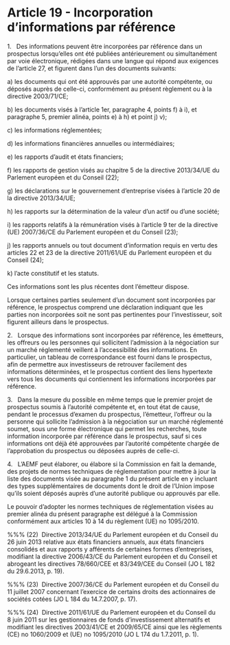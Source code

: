 # Article 19 - Incorporation d’informations par référence


1.   Des informations peuvent être incorporées par référence dans un prospectus lorsqu’elles ont été publiées antérieurement ou simultanément par voie électronique, rédigées dans une langue qui répond aux exigences de l’article 27, et figurent dans l’un des documents suivants:

a) les documents qui ont été approuvés par une autorité compétente, ou déposés auprès de celle-ci, conformément au présent règlement ou à la directive 2003/71/CE;

b) les documents visés à l’article 1er, paragraphe 4, points f) à i), et paragraphe 5, premier alinéa, points e) à h) et point j) v);

c) les informations réglementées;

d) les informations financières annuelles ou intermédiaires;

e) les rapports d’audit et états financiers;

f) les rapports de gestion visés au chapitre 5 de la directive 2013/34/UE du Parlement européen et du Conseil (22);

g) les déclarations sur le gouvernement d’entreprise visées à l’article 20 de la directive 2013/34/UE;

h) les rapports sur la détermination de la valeur d’un actif ou d’une société;

i) les rapports relatifs à la rémunération visés à l’article 9 ter de la directive (UE) 2007/36/CE du Parlement européen et du Conseil (23);

j) les rapports annuels ou tout document d’information requis en vertu des articles 22 et 23 de la directive 2011/61/UE du Parlement européen et du Conseil (24);

k) l’acte constitutif et les statuts.

Ces informations sont les plus récentes dont l’émetteur dispose.

Lorsque certaines parties seulement d’un document sont incorporées par référence, le prospectus comprend une déclaration indiquant que les parties non incorporées soit ne sont pas pertinentes pour l’investisseur, soit figurent ailleurs dans le prospectus.

2.   Lorsque des informations sont incorporées par référence, les émetteurs, les offreurs ou les personnes qui sollicitent l’admission à la négociation sur un marché réglementé veillent à l’accessibilité des informations. En particulier, un tableau de correspondance est fourni dans le prospectus, afin de permettre aux investisseurs de retrouver facilement des informations déterminées, et le prospectus contient des liens hypertexte vers tous les documents qui contiennent les informations incorporées par référence.

3.   Dans la mesure du possible en même temps que le premier projet de prospectus soumis à l’autorité compétente et, en tout état de cause, pendant le processus d’examen du prospectus, l’émetteur, l’offreur ou la personne qui sollicite l’admission à la négociation sur un marché réglementé soumet, sous une forme électronique qui permet les recherches, toute information incorporée par référence dans le prospectus, sauf si ces informations ont déjà été approuvées par l’autorité compétente chargée de l’approbation du prospectus ou déposées auprès de celle-ci.

4.   L’AEMF peut élaborer, ou élabore si la Commission en fait la demande, des projets de normes techniques de réglementation pour mettre à jour la liste des documents visée au paragraphe 1 du présent article en y incluant des types supplémentaires de documents dont le droit de l’Union impose qu’ils soient déposés auprès d’une autorité publique ou approuvés par elle.

Le pouvoir d’adopter les normes techniques de réglementation visées au premier alinéa du présent paragraphe est délégué à la Commission conformément aux articles 10 à 14 du règlement (UE) no 1095/2010.

%%% (22)  Directive 2013/34/UE du Parlement européen et du Conseil du 26 juin 2013 relative aux états financiers annuels, aux états financiers consolidés et aux rapports y afférents de certaines formes d’entreprises, modifiant la directive 2006/43/CE du Parlement européen et du Conseil et abrogeant les directives 78/660/CEE et 83/349/CEE du Conseil (JO L 182 du 29.6.2013, p. 19).

%%% (23)  Directive 2007/36/CE du Parlement européen et du Conseil du 11 juillet 2007 concernant l’exercice de certains droits des actionnaires de sociétés cotées (JO L 184 du 14.7.2007, p. 17).

%%% (24)  Directive 2011/61/UE du Parlement européen et du Conseil du 8 juin 2011 sur les gestionnaires de fonds d’investissement alternatifs et modifiant les directives 2003/41/CE et 2009/65/CE ainsi que les règlements (CE) no 1060/2009 et (UE) no 1095/2010 (JO L 174 du 1.7.2011, p. 1).
